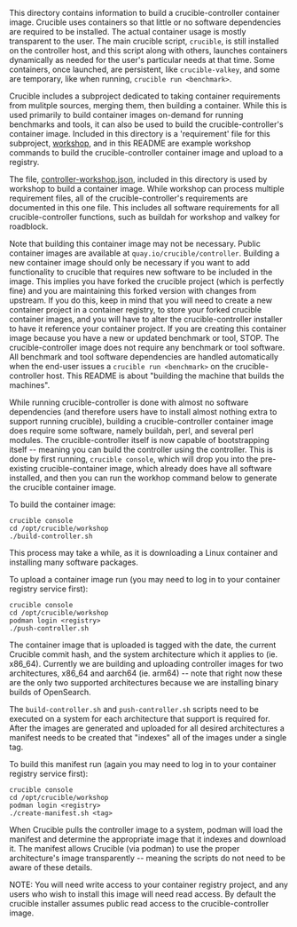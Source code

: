 This directory contains information to build a crucible-controller container image.  Crucible uses containers so that little or no software dependencies are required to be installed.  The actual container usage is mostly transparent to the user.  The main crucible script, `crucible`, is still installed on the controller host, and this script along with others, launches containers dynamically as needed for the user's particular needs at that time.  Some containers, once launched, are persistent, like `crucible-valkey`, and some are temporary, like when running, `crucible run <benchmark>`.

Crucible includes a subproject dedicated to taking container requirements from mulitple sources, merging them, then building a container.  While this is used primarily to build container images on-demand for running benchmarks and tools, it can also be used to build the crucible-controller's container image.  Included in this directory is a 'requirement' file for this subproject, [workshop](https://github.com/perftool-incubator/workshop), and in this README are example workshop commands to build the crucible-controller container image and upload to a registry.

The file, [controller-workshop.json](controller-workshop.json), included in this directory is used by workshop to build a container image.  While workshop can process multiple requirement files, all of the crucible-controller's requirements are documented in this one file.  This includes all software requirements for all crucible-controller functions, such as buildah for workshop and valkey for roadblock.

Note that building this container image may not be necessary.  Public container images are available at `quay.io/crucible/controller`.  Building a new container image should only be necessary if you want to add functionality to crucible that requires new software to be included in the image.  This implies you have forked the crucible project (which is perfectly fine) and you are maintaining this forked version with changes from upstream.  If you do this, keep in mind that you will need to create a new container project in a container registry, to store your forked crucible container images, and you will have to alter the crucible-controller installer to have it reference your container project.  If you are creating this container image because you have a new or updated benchmark or tool, STOP.  The crucible-controller image does not require any benchmark or tool software.  All benchmark and tool software dependencies are handled automatically when the end-user issues a `crucible run <benchmark>` on the crucible-controller host.  This README is about "building the machine that builds the machines".

While running crucible-controller is done with almost no software dependencies (and therefore users have to install almost nothing extra to support running crucible), building a crucible-controller container image does require some software, namely buildah, perl, and several perl modules.  The crucible-controller itself is now capable of bootstrapping itself -- meaning you can build the controller using the controller.  This is done by first running, `crucible console`, which will drop you into the pre-existing crucible-container image, which already does have all software installed, and then you can run the workhop command below to generate the crucible container image. 

To build the container image:

```
crucible console
cd /opt/crucible/workshop
./build-controller.sh
```

This process may take a while, as it is downloading a Linux container and installing many software packages.

To upload a container image run (you may need to log in to your container registry service first):

```
crucible console
cd /opt/crucible/workshop
podman login <registry>
./push-controller.sh
```

The container image that is uploaded is tagged with the date, the current Crucible commit hash, and the system architecture which it applies to (ie. x86_64).  Currently we are building and uploading controller images for two architectures, x86_64 and aarch64 (ie. arm64) -- note that right now these are the only two supported architectures because we are installing binary builds of OpenSearch.

The `build-controller.sh` and `push-controller.sh` scripts need to be executed on a system for each architecture that support is required for.  After the images are generated and uploaded for all desired architectures a manifest needs to be created that "indexes" all of the images under a single tag.

To build this manifest run (again you may need to log in to your container registry service first):

```
crucible console
cd /opt/crucible/workshop
podman login <registry>
./create-manifest.sh <tag>
```

When Crucible pulls the controller image to a system, podman will load the manifest and determine the appropriate image that it indexes and download it.  The manifest allows Crucible (via podman) to use the proper architecture's image transparently -- meaning the scripts do not need to be aware of these details.

NOTE: You will need write access to your container registry project, and any users who wish to install this image will need read access.  By default the crucible installer assumes public read access to the crucible-controller image.
